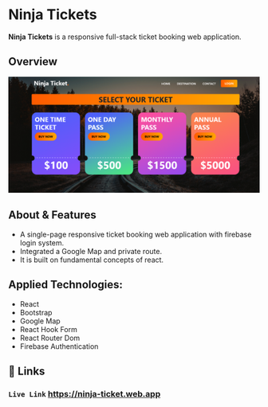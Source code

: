 
# Ninja Tickets
 **Ninja Tickets** is a responsive full-stack ticket booking web application.
## Overview
![App Screenshot](https://raw.githubusercontent.com/muhammadTawhid/ninja-ticket/main/src/images/Ninja-Ticket.png)

## About & Features
- A single-page responsive ticket booking web application with firebase login system.
- Integrated a Google Map and private route.
- It is built on fundamental concepts of react.

## Applied Technologies:

 - React 
 - Bootstrap
 - Google Map
 - React Hook Form
 - React Router Dom
 - Firebase Authentication 



## 🔗 Links
### `Live Link`  https://ninja-ticket.web.app
